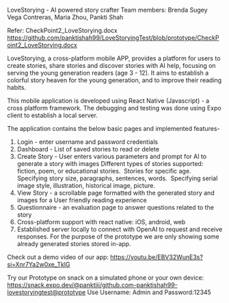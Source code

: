 LoveStorying - AI powered story crafter
Team members: Brenda Sugey Vega Contreras, Maria Zhou, Pankti Shah

Refer: CheckPoint2_LoveStorying.docx
https://github.com/panktishah99/LoveStoryingTest/blob/prototype/CheckPoint2_LoveStorying.docx

LoveStorying, a cross-platform mobile APP, provides a platform for users to create stories, share stories and discover stories with AI help, focusing on serving the young generation readers (age 3 - 12). It aims to establish a colorful story heaven for the young generation, and to improve their reading habits.

This mobile application is developed using React Native (Javascript) - a  cross platform framework. The debugging and testing was done using Expo client to establish a local server.

The application contains the below basic pages and implemented features-
1. Login - enter username and password credentials
2. Dashboard - List of saved stories to read or delete
3. Create Story - User enters various parameters and prompt for AI to generate a story with images
Different types of stories supported: fiction, poem, or educational stories. 
Stories for specific age.
Specifying story size, paragraphs, sentences, words. 
Specifying serial image style, illustration, historical image, picture. 
5. View Story - a scrollable page formatted with the generated story and images for a User friendly reading experience
6. Questionnaire - an evaluation page to answer questions related to the story
7. Cross-platform support with react native: iOS, android, web
8. Established server locally to connect with OpenAI to request and receive responses. For the purpose of the prototype we are only showing some already generated stories stored in-app.


Check out a demo video of our app:
https://youtu.be/EBV32WunE3s?si=Xnr7Ya2w0xe_TklG

Try our Prototype on snack on a simulated phone or your own device: https://snack.expo.dev/@panktiii/github.com-panktishah99-lovestoryingtest@prototype
Use Username: Admin and Password:12345

